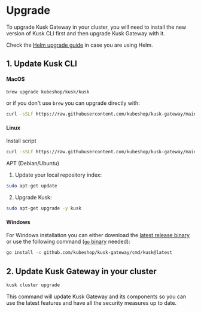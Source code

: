 # Upgrade

To upgrade Kusk Gateway in your cluster, you will need to install the new version of Kusk CLI first and then upgrade Kusk Gateway with it.

Check the [Helm upgrade guide](./helm-install.md) in case you are using Helm.

## 1. Update Kusk CLI

#### MacOS

```sh
brew upgrade kubeshop/kusk/kusk
```

or if you don't use `brew` you can upgrade directly with:

```sh
curl -sSLf https://raw.githubusercontent.com/kubeshop/kusk-gateway/main/cmd/kusk/scripts/install.sh | bash
```

#### Linux
Install script
```sh
curl -sSLf https://raw.githubusercontent.com/kubeshop/kusk-gateway/main/cmd/kusk/scripts/install.sh | bash
```

APT (Debian/Ubuntu)
1. Update your local repository index:
```sh
sudo apt-get update
```

2. Upgrade Kusk:
```sh
sudo apt-get upgrade -y kusk
```

#### Windows

For Windows installation you can either download the [latest release binary](https://github.com/kubeshop/kusk-gateway/releases/latest) or use the following command ([`go` binary](https://go.dev/doc/install)  needed):

```sh
go install -x github.com/kubeshop/kusk-gateway/cmd/kusk@latest
```

## 2. Update Kusk Gateway in your cluster

```sh
kusk cluster upgrade
```

This command will update Kusk Gateway and its components so you can use the latest features and have all the security measures up to date.
